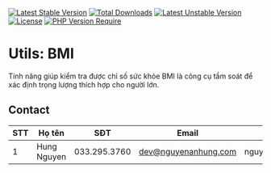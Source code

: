 [![Latest Stable Version](http://poser.pugx.org/nguyenanhung/utils-bmi/v)](https://packagist.org/packages/nguyenanhung/utils-bmi) [![Total Downloads](http://poser.pugx.org/nguyenanhung/utils-bmi/downloads)](https://packagist.org/packages/nguyenanhung/utils-bmi) [![Latest Unstable Version](http://poser.pugx.org/nguyenanhung/utils-bmi/v/unstable)](https://packagist.org/packages/nguyenanhung/utils-bmi) [![License](http://poser.pugx.org/nguyenanhung/utils-bmi/license)](https://packagist.org/packages/nguyenanhung/utils-bmi) [![PHP Version Require](http://poser.pugx.org/nguyenanhung/utils-bmi/require/php)](https://packagist.org/packages/nguyenanhung/utils-bmi)

# Utils: BMI

Tính năng giúp kiểm tra được chỉ số sức khỏe BMI là công cụ tầm soát để xác định trọng lượng thích hợp cho người lớn.

## Contact

| STT  | Họ tên         | SĐT           | Email           | Skype            |
| ---- | -------------- | ------------- | --------------- | ---------------- |
| 1    | Hung Nguyen | 033.295.3760 | dev@nguyenanhung.com | nguyenanhung5891 |
